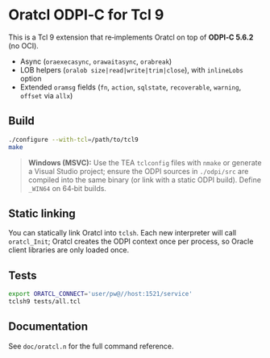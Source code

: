 # Oratcl ODPI‑C for Tcl 9

This is a Tcl 9 extension that re‑implements Oratcl on top of **ODPI‑C 5.6.2** (no OCI).

- Async (`oraexecasync`, `orawaitasync`, `orabreak`)
- LOB helpers (`oralob size|read|write|trim|close`), with `inlineLobs` option
- Extended `oramsg` fields (`fn`, `action`, `sqlstate`, `recoverable`, `warning`, `offset` via `allx`)

## Build

```sh
./configure --with-tcl=/path/to/tcl9
make
```

> **Windows (MSVC):** Use the TEA `tclconfig` files with `nmake` or generate a Visual Studio project; ensure the ODPI sources in `./odpi/src` are compiled into the same binary (or link with a static ODPI build). Define `_WIN64` on 64‑bit builds.

## Static linking

You can statically link Oratcl into `tclsh`. Each new interpreter will call `oratcl_Init`; Oratcl creates the ODPI context once per process, so Oracle client libraries are only loaded once.

## Tests

```sh
export ORATCL_CONNECT='user/pw@//host:1521/service'
tclsh9 tests/all.tcl
```

## Documentation

See `doc/oratcl.n` for the full command reference.
